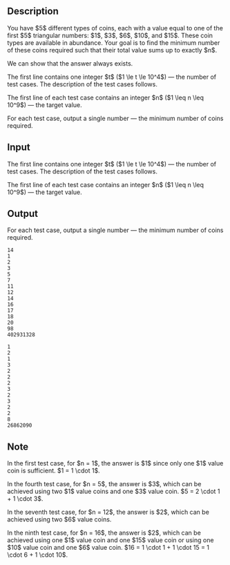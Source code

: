 ## Description

<div><p>You have $5$ different types of coins, each with a value equal to one of the first $5$ triangular numbers: $1$, $3$, $6$, $10$, and $15$. These coin types are available in abundance. Your goal is to find the minimum number of these coins required such that their total value sums up to exactly $n$.</p><p>We can show that the answer always exists.</p></div><div class="input-specification"><p>The first line contains one integer $t$ ($1 \le t \le 10^4$)&nbsp;— the number of test cases. The description of the test cases follows.</p><p>The first line of each test case contains an integer $n$ ($1 \leq n \leq 10^9$)&nbsp;— the target value.</p></div><div class="output-specification"><p>For each test case, output a single number&nbsp;— the minimum number of coins required.</p></div>

## Input

<p>The first line contains one integer $t$ ($1 \le t \le 10^4$)&nbsp;— the number of test cases. The description of the test cases follows.</p><p>The first line of each test case contains an integer $n$ ($1 \leq n \leq 10^9$)&nbsp;— the target value.</p>

## Output

<p>For each test case, output a single number&nbsp;— the minimum number of coins required.</p>





```input1|2,4,6,8,10,12,14
14
1
2
3
5
7
11
12
14
16
17
18
20
98
402931328
```




```output1
1
2
1
3
2
2
2
3
2
3
2
2
8
26862090
```



## Note

<p>In the first test case, for $n = 1$, the answer is $1$ since only one $1$ value coin is sufficient. $1 = 1 \cdot 1$.</p><p>In the fourth test case, for $n = 5$, the answer is $3$, which can be achieved using two $1$ value coins and one $3$ value coin. $5 = 2 \cdot 1 + 1 \cdot 3$.</p><p>In the seventh test case, for $n = 12$, the answer is $2$, which can be achieved using two $6$ value coins.</p><p>In the ninth test case, for $n = 16$, the answer is $2$, which can be achieved using one $1$ value coin and one $15$ value coin or using one $10$ value coin and one $6$ value coin. $16 = 1 \cdot 1 + 1 \cdot 15 = 1 \cdot 6 + 1 \cdot 10$.</p>
